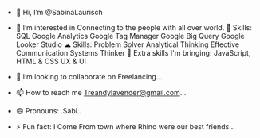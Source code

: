 - 👋 Hi, I’m @SabinaLaurisch
- 👀 I’m interested in Connecting to the people with all over world.
🔌 Skills:
SQL
Google Analytics
Google Tag Manager
Google Big Query
Google Looker Studio
☁ Skills:
Problem Solver
Analytical Thinking
Effective Communication
Systems Thinker
👜 Extra skills I'm bringing:
JavaScript, HTML & CSS
UX & UI

- 💞️ I’m looking to collaborate on Freelancing...
- 📫 How to reach me Treandylavender@gmail.com...
- 😄 Pronouns: .Sabi..
- ⚡ Fun fact: I Come From town where Rhino were our best friends...

<!---
SabinaLaurisch/SabinaLaurisch is a ✨ special ✨ repository because its `README.md` (this file) appears on your GitHub profile.
You can click the Preview link to take a look at your changes.
--->

